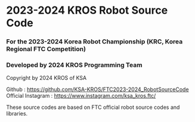 # 2023-2024 KROS Robot Source Code

### For the 2023-2024 Korea Robot Championship (KRC, Korea Regional FTC Competition)
### Developed by 2024 KROS Programming Team

Copyright by 2024 KROS of KSA

Github : https://github.com/KSA-KROS/FTC2023-2024_RobotSourceCode        
Official Instagram : https://www.instagram.com/ksa_kros.ftc/   

These source codes are based on FTC official robot source codes and libraries.
